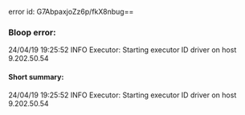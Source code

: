 error id: G7AbpaxjoZz6p/fkX8nbug==
### Bloop error:

24/04/19 19:25:52 INFO Executor: Starting executor ID driver on host 9.202.50.54
#### Short summary: 

24/04/19 19:25:52 INFO Executor: Starting executor ID driver on host 9.202.50.54